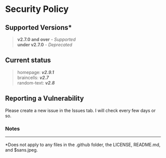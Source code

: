 # Security Policy

## Supported Versions*
> **v2.7.0 and over** - _Supported_
> <br>
> **under v2.7.0** - _Deprecated_

## Current status
> homepage: **_v2.9.1_** <br>
> braincells: **_v2.7_** <br>
> random-text: **_v2.8_** <br>

## Reporting a Vulnerability
Please create a new issue in the Issues tab. I will check every few days or so.

### Notes<hr>
*Does not apply to any files in the .github folder, the LICENSE, README.md, and $sans.jpeg.
